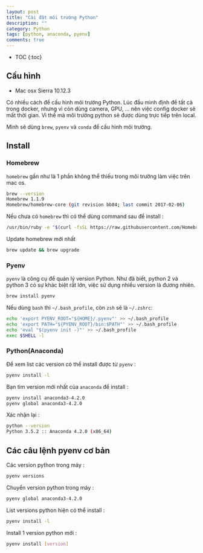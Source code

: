 ```yaml
---
layout: post
title: "Cài đặt môi trường Python"
description: ""
category: Python
tags: [python, anaconda, pyenv]
comments: true
---
```

* TOC
{:toc}

## Cấu hình
* Mac osx Sierra 10.12.3

Có nhiều cách để cấu hình môi trường Python. Lúc đầu mình định để tất cả trong docker, nhưng vì còn dùng camera, GPU, … nên việc config docker sẽ mất thời gian. Vì thế mà môi trường python sẽ được dùng trực tiếp trên local. 

Mình sẽ dùng `brew`, `pyenv` và `conda` để cấu hình môi trường. 

<!-- more -->

## Install

### Homebrew

`homebrew` gần như là 1 phần không thể thiếu trong môi trường làm việc trên mac os. 

```bash
brew --version
Homebrew 1.1.9
Homebrew/homebrew-core (git revision bb84; last commit 2017-02-06)
```

Nếu chưa có `homebrew` thì có thể dùng command sau để install :

```bash
/usr/bin/ruby -e "$(curl -fsSL https://raw.githubusercontent.com/Homebrew/install/master/install)"
```

 Update homebrew mới nhất

```bash
brew update && brew upgrade
```

### Pyenv
`pyenv` là công cụ để quản lý version Python. Như đã biết, python 2 và python 3 có sự khác biệt rất lớn, việc sử dụng nhiều version là đương nhiên. 

```bash
brew install pyenv 
```

Nếu dùng `bash` thì `~/.bash_profile`, còn `zsh` sẽ là `~/.zshrc`:

```bash
echo 'export PYENV_ROOT="${HOME}/.pyenv"' >> ~/.bash_profile
echo 'export PATH="${PYENV_ROOT}/bin:$PATH"' >> ~/.bash_profile
echo 'eval "$(pyenv init -)"' >> ~/.bash_profile
exec $SHELL -l
```

### Python(Anaconda)
Để xem list các version có thể install được từ `pyenv` :

```bash
pyenv install -l
```

Bạn tìm version mới nhất của `anaconda` để install : 

```bash
pyenv install anaconda3-4.2.0
pyenv global anaconda3-4.2.0
```

Xác nhận lại :

```bash
python --version
Python 3.5.2 :: Anaconda 4.2.0 (x86_64)
```

## Các câu lệnh pyenv cơ bản 
Các version python trong máy : 

```bash
pyenv versions
```

Chuyển version python trong máy :

```bash
pyenv global anaconda3-4.2.0
```

List versions python hiện có thể install :

```bash
pyenv install -l
```

Install 1 version python mới : 

```bash
pyenv install [version]
```

